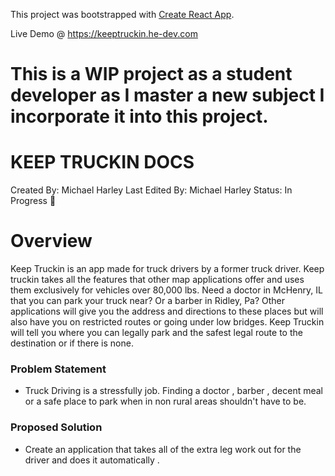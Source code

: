 This project was bootstrapped with [Create React App](https://github.com/facebook/create-react-app).

Live Demo @ https://keeptruckin.he-dev.com

# This is a WIP project as a student developer as I master a new subject I incorporate it into this project.


# KEEP TRUCKIN DOCS


Created By: Michael Harley
Last Edited By: Michael Harley
Status: In Progress 🙌


# Overview

Keep Truckin is an app made for truck drivers by a former truck driver. Keep truckin takes all the features that other map applications offer and uses them exclusively for vehicles over 80,000 lbs. Need a doctor in McHenry, IL that you can park your truck near? Or a barber in Ridley, Pa? Other applications will give you the address and directions to these places but will also have you on restricted routes or going under low bridges. Keep Truckin will tell you where you can legally park and the safest legal route to the destination or if there is none.

### Problem Statement

- Truck Driving is a stressfully job. Finding a doctor , barber , decent meal or a safe place to park when in non rural areas shouldn't have to be.

### Proposed Solution

- Create an application that takes all of the extra leg work out for the driver and does it automatically .

#
